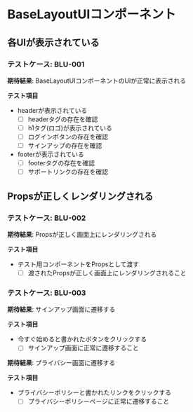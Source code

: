 # BaseLayoutUIコンポーネント
## 各UIが表示されている
### テストケース: BLU-001
**期待結果**:
BaseLayoutUIコンポーネントのUIが正常に表示される

**テスト項目**
- headerが表示されている
  - [ ] headerタグの存在を確認
  - [ ] h1タグ(ロゴ)が表示されている
  - [ ] ログインボタンの存在を確認
  - [ ] サインアップの存在を確認

- footerが表示されている
  - [ ] footerタグの存在を確認
  - [ ] サポートリンクの存在を確認

## Propsが正しくレンダリングされる
### テストケース: BLU-002
**期待結果**:
Propsが正しく画面上にレンダリングされる

**テスト項目**
- テスト用コンポーネントをPropsとして渡す
  - [ ] 渡されたPropsが正しく画面上にレンダリングされること

### テストケース: BLU-003
**期待結果**:
サインアップ画面に遷移する

**テスト項目**
- 今すぐ始めると書かれたボタンをクリックする
  - [ ] サインアップ画面に正常に遷移すること

**期待結果**:
プライバシー画面に遷移する

**テスト項目**
- プライバシーポリシーと書かれたリンクをクリックする
  - [ ] プライバシーポリシーページに正常に遷移すること
